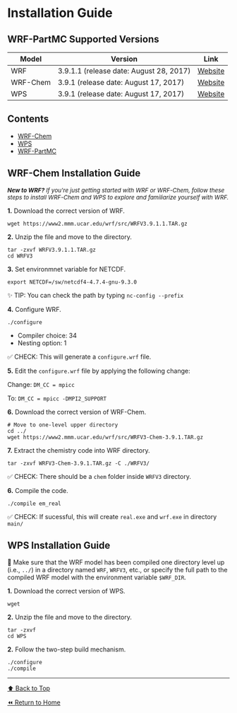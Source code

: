 # Installation Guide

## WRF-PartMC Supported Versions
| Model    | Version                                     | Link  |
|----------|---------------------------------------------|-------|
| WRF      | 3.9.1.1 (release date: August 28, 2017)    | [Website](https://www2.mmm.ucar.edu/wrf/users/download/get_sources.html) |
| WRF-Chem | 3.9.1 (release date: August 17, 2017)      | [Website](https://www2.mmm.ucar.edu/wrf/users/download/get_sources.html) |
| WPS      | 3.9.1 (release date: August 17, 2017)      | [Website](https://www2.mmm.ucar.edu/wrf/users/download/get_sources.html) |


## Contents
* [WRF-Chem](#wrf)
* [WPS](#wps)
* [WRF-PartMC](#wrf-partmc)

## WRF-Chem Installation Guide
<span style="font-size: 13px;">_<b>New to WRF?</b> If you're just getting started with WRF or WRF-Chem, follow these steps to install WRF-Chem and WPS to explore and familiarize yourself with WRF._</span>

**1.** Download the correct version of WRF.
```shell
wget https://www2.mmm.ucar.edu/wrf/src/WRFV3.9.1.1.TAR.gz
```

**2.** Unzip the file and move to the directory.
```shell
tar -zxvf WRFV3.9.1.1.TAR.gz
cd WRFV3
```

**3.** Set environmnet variable for NETCDF.
```shell
export NETCDF=/sw/netcdf4-4.7.4-gnu-9.3.0
```
✨ TIP: You can check the path by typing `nc-config --prefix`

**4.** Configure WRF.
```shell
./configure
```
* Compiler choice: 34
* Nesting option: 1

✅ CHECK: This will generate a `configure.wrf` file.

**5.** Edit the `configure.wrf` file by applying the following change:

Change:
`DM_CC = mpicc`

To:
`DM_CC = mpicc -DMPI2_SUPPORT`

**6.** Download the correct version of WRF-Chem.
```shell
# Move to one-level upper directory
cd ../
wget https://www2.mmm.ucar.edu/wrf/src/WRFV3-Chem-3.9.1.TAR.gz
```

**7.** Extract the chemistry code into WRF directory.
```shell
tar -zxvf WRFV3-Chem-3.9.1.TAR.gz -C ./WRFV3/
```

✅ CHECK: There should be a `chem` folder inside `WRFV3` directory.

**6.** Compile the code.
```shell
./compile em_real
```

✅ CHECK: If sucessful, this will create `real.exe` and `wrf.exe` in directory `main/`

## WPS Installation Guide
🔶 Make sure that the WRF model has been compiled one directory level up (i.e., `../`) in a directory named `WRF`, `WRFV3`, etc., or specify the full path to the compiled WRF model with the environment variable `$WRF_DIR`.

**1.** Download the correct version of WPS.
```shell
wget 
```

**2.** Unzip the file and move to the directory.
```shell
tar -zxvf 
cd WPS
```

**2.** Follow the two-step build mechanism.
```shell
./configure
./compile
```

---
[⬆️ Back to Top](#overview)

[⏪ Return to Home](readme.md)